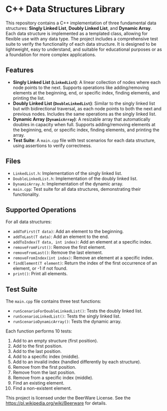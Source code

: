 
# C++ Data Structures Library

This repository contains a C++ implementation of three fundamental data structures: **Singly Linked List**, **Doubly Linked List**, and **Dynamic Array**. Each data structure is implemented as a templated class, allowing for flexible use with any data type. The project includes a comprehensive test suite to verify the functionality of each data structure. It is designed to be lightweight, easy to understand, and suitable for educational purposes or as a foundation for more complex applications.

## Features

- **Singly Linked List (`LinkedList`)**: A linear collection of nodes where each node points to the next. Supports operations like adding/removing elements at the beginning, end, or specific index, finding elements, and printing the list.
- **Doubly Linked List (`DoubleLinkedList`)**: Similar to the singly linked list but with bidirectional traversal, as each node points to both the next and previous nodes. Includes the same operations as the singly linked list.
- **Dynamic Array (`DynamicArray`)**: A resizable array that automatically doubles in capacity when full. Supports adding/removing elements at the beginning, end, or specific index, finding elements, and printing the array.
- **Test Suite**: A `main.cpp` file with test scenarios for each data structure, using assertions to verify correctness.

## Files

- `LinkedList.h`: Implementation of the singly linked list.
- `DoubleLinkedList.h`: Implementation of the doubly linked list.
- `DynamicArray.h`: Implementation of the dynamic array.
- `main.cpp`: Test suite for all data structures, demonstrating their functionality.


## Supported Operations

For all data structures:
- `addToFirst(T data)`: Add an element to the beginning.
- `addToLast(T data)`: Add an element to the end.
- `addToIndex(T data, int index)`: Add an element at a specific index.
- `removeFromFirst()`: Remove the first element.
- `removeFromLast()`: Remove the last element.
- `removeFromIndex(int index)`: Remove an element at a specific index.
- `findElement(T element)`: Return the index of the first occurrence of an element, or -1 if not found.
- `print()`: Print all elements.

## Test Suite

The `main.cpp` file contains three test functions:
- `runScenarioForDoubleLinkedList()`: Tests the doubly linked list.
- `runScenarioLinkedList()`: Tests the singly linked list.
- `runScenarioDynamicArray()`: Tests the dynamic array.

Each function performs 10 tests:
1. Add to an empty structure (first position).
2. Add to the first position.
3. Add to the last position.
4. Add to a specific index (middle).
5. Add to an invalid index (handled differently by each structure).
6. Remove from the first position.
7. Remove from the last position.
8. Remove from a specific index (middle).
9. Find an existing element.
10. Find a non-existent element.



This project is licensed under the BeerWare License. See the https://pl.wikipedia.org/wiki/Beerware for details.

